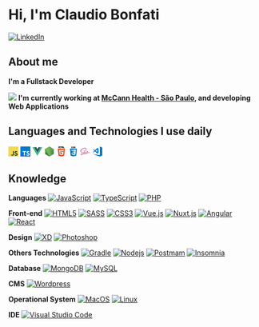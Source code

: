 # Hi, I'm Claudio Bonfati

[![LinkedIn](https://img.shields.io/static/v1?label=LinkedIn&message=%20&color=white&logo=LinkedIn&style=flat-square&logoColor=white)](https://www.linkedin.com/in/claudiobonfati/)

## About me

<strong>I'm a Fullstack Developer</strong>

<img height="22" src="https://user-images.githubusercontent.com/30047803/88467196-da45ef80-ceaa-11ea-8374-eccdcf3da35f.png">  **I'm currently working at [McCann Health - São Paulo](http://mccannhealth.com.br/), and developing Web Applications**

## Languages and Technologies I use daily

<code><img height="20" src="https://raw.githubusercontent.com/github/explore/80688e429a7d4ef2fca1e82350fe8e3517d3494d/topics/javascript/javascript.png"></code>
<code><img height="20" src="https://raw.githubusercontent.com/github/explore/80688e429a7d4ef2fca1e82350fe8e3517d3494d/topics/typescript/typescript.png"></code>
<code><img height="20" src="https://raw.githubusercontent.com/github/explore/80688e429a7d4ef2fca1e82350fe8e3517d3494d/topics/vue/vue.png"></code>
<code><img height="20" src="https://raw.githubusercontent.com/github/explore/80688e429a7d4ef2fca1e82350fe8e3517d3494d/topics/nodejs/nodejs.png"></code>
<code><img height="20" src="https://raw.githubusercontent.com/github/explore/80688e429a7d4ef2fca1e82350fe8e3517d3494d/topics/html/html.png"></code>
<code><img height="20" src="https://raw.githubusercontent.com/github/explore/80688e429a7d4ef2fca1e82350fe8e3517d3494d/topics/css/css.png"></code>
<code><img height="20" src="https://raw.githubusercontent.com/github/explore/80688e429a7d4ef2fca1e82350fe8e3517d3494d/topics/sass/sass.png"></code>
<code><img height="20" src="https://raw.githubusercontent.com/github/explore/80688e429a7d4ef2fca1e82350fe8e3517d3494d/topics/visual-studio-code/visual-studio-code.png"></code>

## Knowledge

**Languages**
[![JavaScript](https://img.shields.io/badge/-JavaScript-black?style=flat-square&logo=javascript&link=https://www.linkedin.com/in/claudiobonfati/)](https://www.linkedin.com/in/claudiobonfati/)
[![TypeScript](https://img.shields.io/badge/-TypeScript-007ACC?style=flat-square&logo=typescript&link=https://www.linkedin.com/in/claudiobonfati/)](https://www.linkedin.com/in/claudiobonfati/)
[![PHP](https://img.shields.io/badge/-PHP-b6b9e2?style=flat-square&logo=Php&link=https://www.linkedin.com/in/claudiobonfati/)](https://www.linkedin.com/in/claudiobonfati/)

**Front-end**
[![HTML5](https://img.shields.io/badge/-HTML5-E34F26?style=flat-square&logo=html5&logoColor=white&link=https://www.linkedin.com/in/claudiobonfati/)](https://www.linkedin.com/in/claudiobonfati/)
[![SASS](https://img.shields.io/badge/-SASS-ed9ac2?style=flat-square&logo=sass)](https://www.linkedin.com/in/claudiobonfati/)
[![CSS3](https://img.shields.io/badge/-CSS3-1572B6?style=flat-square&logo=css3&link=https://www.linkedin.com/in/claudiobonfati/)](https://www.linkedin.com/in/claudiobonfati/)
[![Vue.js](https://img.shields.io/badge/-Vue.js-00C58E?style=flat-square&logo=vue-dot-js&logoColor=white&link=https://www.linkedin.com/in/claudiobonfati/)](https://www.linkedin.com/in/claudiobonfati/)
[![Nuxt.js](https://img.shields.io/badge/-Nuxt.js-00C58E?style=flat-square&logo=nuxt-dot-js&logoColor=white&link=https://www.linkedin.com/in/claudiobonfati/)](https://www.linkedin.com/in/claudiobonfati/)
[![Angular](https://img.shields.io/badge/-Angular-c30e2e?style=flat-square&logo=angular&link=https://www.linkedin.com/in/claudiobonfati/)](https://www.linkedin.com/in/claudiobonfati/)
[![React](https://img.shields.io/badge/-React-black?style=flat-square&logo=react&link=https://www.linkedin.com/in/claudiobonfati/)](https://www.linkedin.com/in/claudiobonfati/)

**Design**
[![XD](https://img.shields.io/badge/-Xd-450136?style=flat-square&logo=adobe-xd&logoColor=white)](https://www.linkedin.com/in/claudiobonfati/)
[![Photoshop](https://img.shields.io/badge/-Photoshop-001c25?style=flat-square&logo=adobe-photoshop&logoColor=00c4f5)](https://www.linkedin.com/in/claudiobonfati/)

**Others Technologies**
[![Gradle](https://img.shields.io/badge/-Gradle-02303A?style=flat-square&logo=Gradle&link=https://www.linkedin.com/in/claudiobonfati/)](https://www.linkedin.com/in/claudiobonfati/)
[![Nodejs](https://img.shields.io/badge/-Nodejs-black?style=flat-square&logo=Node.js&link=https://www.linkedin.com/in/claudiobonfati/)](https://www.linkedin.com/in/claudiobonfati/)
[![Postmam](https://img.shields.io/badge/-Postmam-5849BE?style=flat-square&logo=Postmam&link=https://www.linkedin.com/in/claudiobonfati/)](https://www.linkedin.com/in/claudiobonfati/)
[![Insomnia](https://img.shields.io/badge/-Insomnia-5849BE?style=flat-square&logo=Insomnia&link=https://www.linkedin.com/in/claudiobonfati/)](https://www.linkedin.com/in/claudiobonfati/)

**Database**
[![MongoDB](https://img.shields.io/badge/-MongoDB-black?style=flat-square&logo=mongodb&link=https://www.linkedin.com/in/claudiobonfati/)](https://www.linkedin.com/in/claudiobonfati/)
[![MySQL](https://img.shields.io/badge/-MySQL-a0c4db?style=flat-square&logo=mysql&link=https://www.linkedin.com/in/claudiobonfati/)](https://www.linkedin.com/in/claudiobonfati/)

**CMS**
[![Wordpress](https://img.shields.io/badge/-Wordpress-21759B?style=flat-square&logo=Wordpress&link=https://www.linkedin.com/in/claudiobonfati/)](https://www.linkedin.com/in/claudiobonfati/)

**Operational System**
[![MacOS](https://img.shields.io/badge/-macOS-333333?style=flat-square&logo=Apple&link=https://www.linkedin.com/in/claudiobonfati/)](https://www.linkedin.com/in/claudiobonfati/)
[![Linux](https://img.shields.io/badge/-Linux-333333?style=flat-square&logo=Linux&link=https://www.linkedin.com/in/claudiobonfati/)](https://www.linkedin.com/in/claudiobonfati/)

**IDE**
[![Visual Studio Code](https://img.shields.io/badge/-Visual%20Studio%20Code-007ACC?style=flat-square&logo=VisualStudioCode&link=https://www.linkedin.com/in/claudiobonfati/)](https://www.linkedin.com/in/claudiobonfati/)
